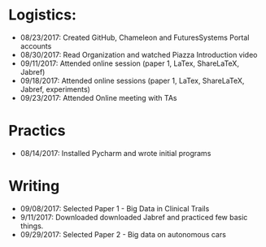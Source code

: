 # Logistics:

* 08/23/2017: Created GitHub, Chameleon and FuturesSystems Portal accounts
* 08/30/2017: Read Organization and watched Piazza Introduction video
* 09/11/2017: Attended online session (paper 1, LaTex, ShareLaTeX, Jabref)
* 09/18/2017: Attended online sessions (paper 1, LaTex, ShareLaTeX, Jabref, experiments)
* 09/23/2017: Attended Online meeting with TAs

# Practics

* 08/14/2017: Installed Pycharm and wrote initial programs

# Writing

* 09/08/2017: Selected Paper 1 -  Big Data in Clinical Trails
* 9/11/2017: Downloaded downloaded Jabref and practiced few basic things. 
* 09/29/2017: Selected Paper 2 - Big data on autonomous cars
